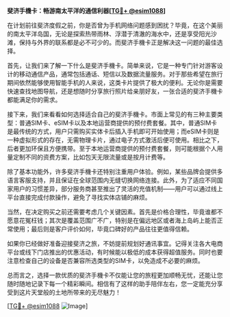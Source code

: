 **斐济手機卡：畅游南太平洋的通信利器[[TG💪+ @esim1088](https://t.me/s/esim1088)]**

在计划前往斐济度假之前，你是否曾为手机网络问题感到困扰？毕竟，在这个美丽的南太平洋岛国，无论是探索热带雨林、浮潜于清澈的海水中，还是享受阳光沙滩，保持与外界的联系都是必不可少的。而斐济手機卡正是解决这一问题的最佳选择。

首先，让我们来了解一下什么是斐济手機卡。简单来说，它是一种专门针对游客设计的移动通信产品，通常包括通话、短信以及数据流量服务。对于那些希望在旅行期间依然能够使用智能手机的人来说，这类卡片提供了极大的便利。无论你是需要快速查找地图导航，还是想随时分享旅行照片给亲朋好友，一张合适的斐济手機卡都能满足你的需求。

接下来，我们来看看如何选择适合自己的斐济手機卡。市面上常见的有三种主要类型：普通SIM卡、eSIM卡以及本地运营商提供的预付费套餐。其中，普通SIM卡是最传统的方式，用户只需购买实体卡后插入手机即可开始使用；而eSIM卡则是一种虚拟形式的存在，无需物理卡片，通过电子方式激活后便可使用。相比之下，后者更加环保且方便携带。至于本地运营商提供的预付费套餐，则可能根据个人用量定制不同的资费方案，比如包天无限流量或是按月计费等。

除了基本功能外，许多斐济手機卡还特别注重用户体验。例如，某些品牌会提供多语言客服支持，并且保证在全球范围内无缝切换网络连接。此外，为了适应不同国家用户的习惯差异，部分服务商甚至推出了灵活的充值机制——用户可以通过线上平台直接完成付款操作，避免了寻找实体店铺的麻烦。

当然，在决定购买之前还需要考虑几个关键因素。首先是价格合理性，毕竟谁都不愿意花冤枉钱；其次是覆盖范围广不广，特别是在偏远地区或者海上岛屿上能否正常使用；最后则是客户评价如何，毕竟口碑好的产品往往更值得信赖。

如果你已经做好准备迎接斐济之旅，不妨提前规划好通讯事宜。记得关注各大电商平台或线下门店推出的优惠活动，有时候能以极低的成本获得超值服务。同时也要注意检查自己的设备是否兼容所选类型的SIM卡，以免造成不必要的麻烦。

总而言之，选择一款优质的斐济手機卡不仅能让您的旅程更加顺畅无忧，还能让您随时随地记录下每一个精彩瞬间。相信有了这样的助手陪伴左右，您一定能充分享受到这片天堂般的土地所带来的无尽魅力！

[[TG💪+ @esim1088](https://t.me/s/esim1088) ![Image](https://i.postimg.cc/4NQfJmqS/Snipaste-2025-05-13-00-14-12.png)]